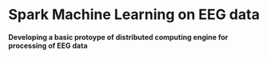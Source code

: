 # Spark Machine Learning on EEG data

#### Developing a basic protoype of distributed computing engine for processing of EEG data

